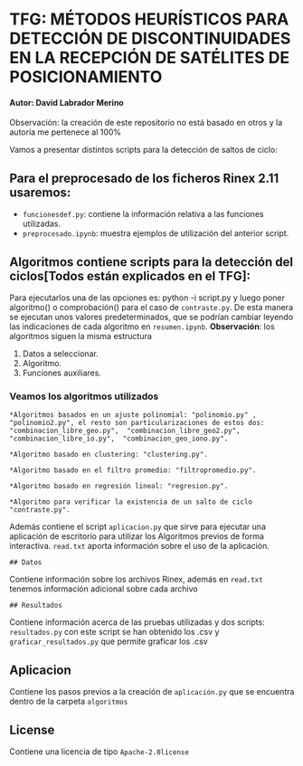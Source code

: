 # TFG: MÉTODOS HEURÍSTICOS PARA DETECCIÓN DE DISCONTINUIDADES EN LA RECEPCIÓN DE SATÉLITES DE POSICIONAMIENTO
#### Autor: David Labrador Merino
Observación: la creación de este repositorio no está basado en otros y la autoría me pertenece al 100%

Vamos a presentar distintos scripts para la detección de saltos de ciclo:
## Para el preprocesado de los ficheros Rinex 2.11 usaremos:

* `funcionesdef.py`: contiene la información relativa a las funciones utilizadas. 
*  `preprocesado.ipynb`: muestra ejemplos de utilización del anterior script.

## Algoritmos contiene scripts para la detección del ciclos[Todos están explicados en el TFG]:

Para ejecutarlos una de las opciones es: python -i script.py y luego poner algoritmo() o comprobación() para el caso de `contraste.py`. De esta manera se ejecutan unos valores predeterminados, que se podrían cambiar leyendo las indicaciones de cada algoritmo en `resumen.ipynb`.
__Observación__: los algoritmos siguen la misma estructura
1. Datos a seleccionar.
2. Algoritmo.
3. Funciones auxiliares.

### Veamos los algoritmos utilizados
	*Algoritmos basados en un ajuste polinomial: "polinomio.py" , "polinomio2.py", el resto son particularizaciones de estos dos: "combinacion_libre_geo.py",  "combinacion_libre_geo2.py",  "combinacion_libre_io.py",  "combinacion_geo_iono.py".
		
	*Algoritmo basado en clustering: "clustering.py".

	*Algoritmo basado en el filtro promedio: "filtropromedio.py".

	*Algoritmo basado en regresión lineal: "regresion.py".

	*Algoritmo para verificar la existencia de un salto de ciclo "contraste.py". 

Además contiene el script `aplicacion.py` que sirve para ejecutar una aplicación de escritorio para utilizar los Algoritmos previos de forma interactiva.
 `read.txt` aporta información sobre el uso de la aplicación.

	

	## Datos

Contiene información sobre los archivos Rinex, además en `read.txt` tenemos información adicional sobre cada archivo

	## Resultados
	
Contiene información acerca de las pruebas utilizadas y dos scripts: `resultados.py` con este script se han obtenido los .csv y `graficar_resultados.py` que permite graficar los .csv

## Aplicacion

Contiene los pasos previos a la creación de `aplicación.py` que se encuentra dentro de la carpeta `algoritmos`

## License 

Contiene una licencia de tipo `Apache-2.0license`


